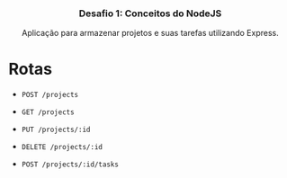 <h3 align="center">
  Desafio 1: Conceitos do NodeJS
</h3>

<p align="center">
Aplicação para armazenar projetos e suas tarefas utilizando Express.
</p>

# Rotas

- `POST /projects`

- `GET /projects`

- `PUT /projects/:id`

- `DELETE /projects/:id`

- `POST /projects/:id/tasks`
